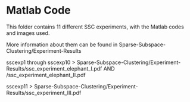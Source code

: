 # Matlab Code

This folder contains 11 different SSC experiments, with the Matlab codes and images used.

More information about them can be found in Sparse-Subspace-Clustering/Experiment-Results

sscexp1 through sscexp10 > Sparse-Subspace-Clustering/Experiment-Results/ssc_experiment_elephant_I.pdf AND /ssc_experiment_elephant_II.pdf
                                                                        
sscexp11 > Sparse-Subspace-Clustering/Experiment-Results/ssc_experiment_III.pdf                                                                      
